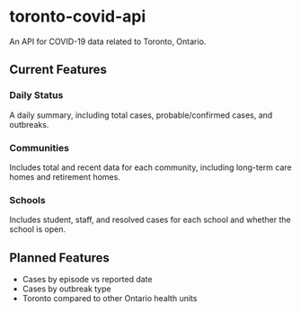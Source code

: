 # toronto-covid-api

An API for COVID-19 data related to Toronto, Ontario.

## Current Features

### Daily Status
A daily summary, including total cases, probable/confirmed cases, and outbreaks.

### Communities
Includes total and recent data for each community, including long-term care homes and retirement homes.

### Schools
Includes student, staff, and resolved cases for each school and whether the school is open.

## Planned Features

- Cases by episode vs reported date
- Cases by outbreak type
- Toronto compared to other Ontario health units
